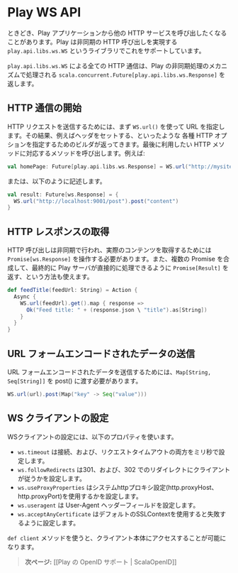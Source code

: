 <!-- translated -->
<!--
# The Play WS API
-->
# Play WS API

<!--
Sometimes we would like to call other HTTP services from within a Play application. Play supports this via its `play.api.libs.ws.WS` library, which provides a way to make asynchronous HTTP calls.
-->
ときどき、Play アプリケーションから他の HTTP サービスを呼び出したくなることがあります。Play は非同期の HTTP 呼び出しを実現する `play.api.libs.ws.WS` というライブラリでこれをサポートしています。

<!--
Any calls made by `play.api.libs.ws.WS` should return a `scala.concurrent.Future[play.api.libs.ws.Response]` which we can later handle with Play窶冱 asynchronous mechanisms.
-->
`play.api.libs.ws.WS` による全ての HTTP 通信は、Play の非同期処理のメカニズムで処理される `scala.concurrent.Future[play.api.libs.ws.Response]` を返します。

<!--
## Making an HTTP call
-->
## HTTP 通信の開始

<!--
To send an HTTP request you start with `WS.url()` to specify the URL. Then you get a builder that you can use to specify various HTTP options, such as setting headers. You end by calling a final method corresponding to the HTTP method you want to use. For example:
-->
HTTP リクエストを送信するためには、まず `WS.url()` を使って URL を指定します。その結果、例えばヘッダをセットする、といったような 各種 HTTP オプションを指定するためのビルダが返ってきます。最後に利用したい HTTP メソッドに対応するメソッドを呼び出します。例えば:

```scala
val homePage: Future[play.api.libs.ws.Response] = WS.url("http://mysite.com").get()
```

<!--
Or:
-->
または、以下のように記述します。

```scala
val result: Future[ws.Response] = {
  WS.url("http://localhost:9001/post").post("content")
}
```

<!--
## Retrieving the HTTP response result
-->
## HTTP レスポンスの取得

<!--
The call is asynchronous and you need to manipulate it as a `Promise[ws.Response]` to get the actual content. You can compose several promises and end with a `Promise[Result]` that can be handled directly by the Play server:
-->
HTTP 呼び出しは非同期で行われ、実際のコンテンツを取得するためには `Promise[ws.Response]` を操作する必要があります。また、複数の Promise を合成して、最終的に Play サーバが直接的に処理できるように `Promise[Result]`  を返す、という方法も使えます。

```scala
def feedTitle(feedUrl: String) = Action {
  Async {
    WS.url(feedUrl).get().map { response =>
      Ok("Feed title: " + (response.json \ "title").as[String])
    }
  }  
}
```

<!--
## Post url-form-encoded data
-->
## URL フォームエンコードされたデータの送信

<!--
To post url-form-encoded data a `Map[String, Seq[String]]` needs to be passed into post()
-->
URL フォームエンコードされたデータを送信するためには、`Map[String, Seq[String]]` を post() に渡す必要があります。

```scala
WS.url(url).post(Map("key" -> Seq("value")))
```
<!--
## Configuring WS client
-->

## WS クライアントの設定

<!--
Use the following properties to configure the WS client

* `ws.timeout` sets both the connection and request timeout in milliseconds
* `ws.followRedirects` configures the client to follow 301 and 302 redirects
* `ws.useProxyProperties`to use the system http proxy settings(http.proxyHost, http.proxyPort) 
* `ws.useragent` to configure the User-Agent header field
* `ws.acceptAnyCertificate` set it to fail to use the default SSLContext

You can also get access to the underlying client using `def client` method  
-->

WSクライアントの設定には、以下のプロパティを使います。

* `ws.timeout` は接続、および、リクエストタイムアウトの両方をミリ秒で設定します。
* `ws.followRedirects` は301、および、302 でのリダイレクトにクライアントが従うかを設定します。
* `ws.useProxyProperties` はシステムhttpプロキシ設定(http.proxyHost、http.proxyPort)を使用するかを設定します。
* `ws.useragent` は User-Agent ヘッダーフィールドを設定します。
* `ws.acceptAnyCertificate` はデフォルトのSSLContextを使用すると失敗するように設定します。

`def client` メソッドを使うと、クライアント本体にアクセスすることが可能になります。

<!--
> **Next:** [[OpenID Support in Play | ScalaOpenID]]
-->
> **次ページ:** [[Play の OpenID サポート | ScalaOpenID]]